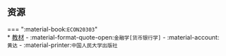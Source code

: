 ## 资源  
=== ":material-book:`ECON20303`"  
    * [教材](https://api.ecylt.top/v1/lanzou_link?url=https://cqu-openlib.lanzout.com/iel0028ymuzc&type=down) - :material-format-quote-open:`金融学[货币银行学]` - :material-account:`黄达` - :material-printer:`中国人民大学出版社`  